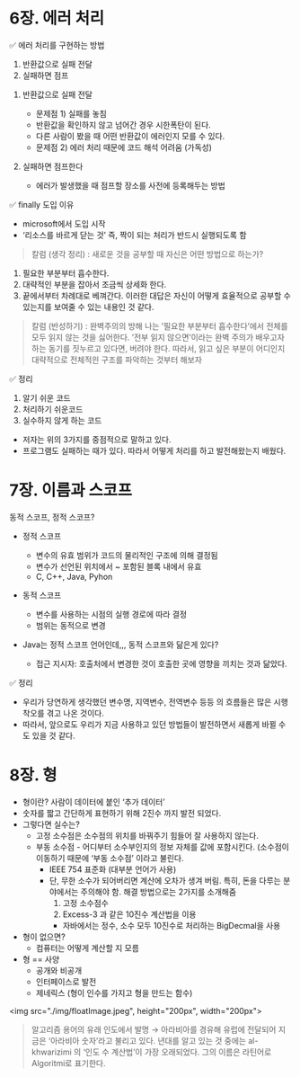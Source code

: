# 6장. 에러 처리

<aside>
✅ 에러 처리를 구현하는 방법

1. 반환값으로 실패 전달
2. 실패하면 점프
</aside>

1. 반환값으로 실패 전달
    - 문제점 1) 실패를 놓침 
    -  반환값을 확인하지 않고 넘어간 경우 시한폭탄이 된다.
    -  다른 사람이 봤을 때 어떤 반환값이 에러인지 모를 수 있다.
    - 문제점 2) 에러 처리 때문에 코드 해석 어려움 (가독성)

1. 실패하면 점프한다
    - 에러가 발생했을 때 점프할 장소를 사전에 등록해두는 방법

<aside>
✅ finally 도입 이유

</aside>

- microsoft에서 도입 시작
- ‘리소스를 바르게 닫는 것’ 즉, 짝이 되는 처리가 반드시 실행되도록 함

> 칼럼 (생각 정리) : 새로운 것을 공부할 때 자신은 어떤 방법으로 하는가?
1. 필요한 부분부터 흡수한다.
2. 대략적인 부분을 잡아서 조금씩 상세화 한다.
3. 끝에서부터 차례대로 베껴간다.
이러한 대답은 자신이 어떻게 효율적으로 공부할 수 있는지를 보여줄 수 있는 내용인 것 같다.
> 

> 칼럼 (반성하기) : 완벽주의의 방해
나는 ’필요한 부분부터 흡수한다’에서 전체를 모두 읽지 않는 것을 싫어한다.
’전부 읽지 않으면’이라는 완벽 주의가 배우고자 하는 동기를 짓누르고 있다면, 버려야 한다. 
따라서, 읽고 싶은 부분이 어디인지 대략적으로 전체적읜 구조를 파악하는 것부터 해보자
> 

<aside>
✅ 정리

</aside>

1. 알기 쉬운 코드
2. 처리하기 쉬운코드 
3. 실수하지 않게 하는 코드
- 저자는 위의 3가지를 중점적으로 말하고 있다.
- 프로그램도 실패하는 때가 있다. 따라서 어떻게 처리를 하고 발전해왔는지 배웠다.

# 7장. 이름과 스코프

동적 스코프, 정적 스코프?

- 정적 스코프
    - 변수의 유효 범위가 코드의 물리적인 구조에 의해 결정됨
    - 변수가 선언된 위치에서 ~ 포함된 블록 내에서 유효
    - C, C++, Java, Pyhon
- 동적 스코프
    - 변수를 사용하는 시점의 실행 경로에 따라 결정
    - 범위는 동적으로 변경

- Java는 정적 스코프 언어인데,,, 동적 스코프와 닮은게 있다?
    - 접근 지시자: 호출처에서 변경한 것이 호출한 곳에 영향을 끼치는 것과 닮았다.

<aside>
✅ 정리

</aside>

- 우리가 당연하게 생각했던 변수명, 지역변수, 전역변수 등등 의 흐름들은 많은 시행착오를 겪고 나온 것이다.
- 따라서, 앞으로도 우리가 지금 사용하고 있던 방법들이 발전하면서 새롭게 바뀔 수 도 있을 것 같다.

# 8장. 형

- 형이란? 사람이 데이터에 붙인 ‘추가 데이터’
- 숫자를 짧고 간단하게 표현하기 위해 2진수 까지 발전 되었다.
- 그렇다면 실수는?
    - 고정 소수점은 소수점의 위치를 바꿔주기 힘들어 잘 사용하지 않는다.
    - 부동 소수점 - 어디부터 소수부인지의 정보 자체를 값에 포함시킨다. (소수점이 이동하기 때문에 ‘부동 소수점’ 이라고 불린다.
        - IEEE 754 표준화 (대부분 언어가 사용)
        - 단, 무한 소수가 되어버리면 계산에 오차가 생겨 버림. 특히, 돈을 다루는 분야에서는 주의해야 함. 
        해결 방법으로는 2가지를 소개해줌
            1. 고정 소수점수
            2. Excess-3 과 같은 10진수 계산법을 이용
            - 자바에서는 정수, 소수 모두 10진수로 처리하는 BigDecmal을 사용
- 형이 없으면?
    - 컴퓨터는 어떻게 계산할 지 모름
- 형 == 사양
    - 공개와 비공개
    - 인터페이스로 발전
    - 제네릭스 (형이 인수를 가지고 형을 만드는 함수)

<img src="./img/floatImage.jpeg", height="200px", width="200px">

> 알고리즘 용어의 유래
인도에서 발명 → 아라비아를 경유해 유럽에 전달되어 지금은 ‘아라비아 숫자’라고 불리고 있다.
년대를 알고 있는 것 중에는 al-khwarizimi 의 ‘인도 수 계산법’이 가장 오래되었다. 그의 이름은 라틴어로 Algoritmi로 표기한다.
>